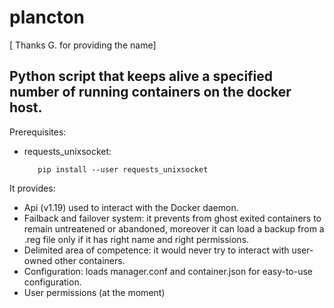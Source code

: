 # plancton 
[ Thanks G. for providing the name]
## Python script that keeps alive a specified number of running containers on the docker host.
Prerequisites:
  * requests_unixsocket:
  
           pip install --user requests_unixsocket


It provides:
  * Api (v1.19) used to interact with the Docker daemon.
  * Failback and failover system: it prevents from ghost exited containers to remain untreatened or abandoned, moreover it can      load a backup from a .reg file only if it has right name and right permissions.
  * Delimited area of competence: it would never try to interact with user-owned other containers.
  * Configuration: loads manager.conf and container.json for easy-to-use configuration.
  * User permissions (at the moment)
